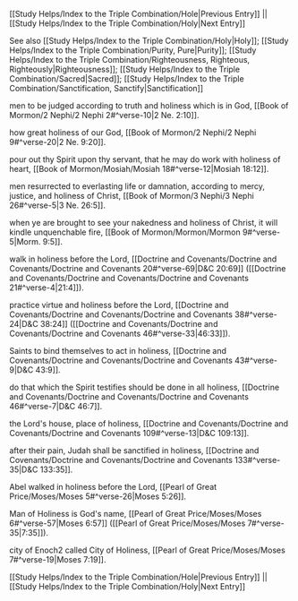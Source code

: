 [[Study Helps/Index to the Triple Combination/Hole|Previous Entry]]  ||  [[Study Helps/Index to the Triple Combination/Holy|Next Entry]]

 See also [[Study Helps/Index to the Triple Combination/Holy|Holy]]; [[Study Helps/Index to the Triple Combination/Purity, Pure|Purity]]; [[Study Helps/Index to the Triple Combination/Righteousness, Righteous, Righteously|Righteousness]]; [[Study Helps/Index to the Triple Combination/Sacred|Sacred]]; [[Study Helps/Index to the Triple Combination/Sanctification, Sanctify|Sanctification]]

 men to be judged according to truth and holiness which is in God, [[Book of Mormon/2 Nephi/2 Nephi 2#^verse-10|2 Ne. 2:10]].

 how great holiness of our God, [[Book of Mormon/2 Nephi/2 Nephi 9#^verse-20|2 Ne. 9:20]].

 pour out thy Spirit upon thy servant, that he may do work with holiness of heart, [[Book of Mormon/Mosiah/Mosiah 18#^verse-12|Mosiah 18:12]].

 men resurrected to everlasting life or damnation, according to mercy, justice, and holiness of Christ, [[Book of Mormon/3 Nephi/3 Nephi 26#^verse-5|3 Ne. 26:5]].

 when ye are brought to see your nakedness and holiness of Christ, it will kindle unquenchable fire, [[Book of Mormon/Mormon/Mormon 9#^verse-5|Morm. 9:5]].

 walk in holiness before the Lord, [[Doctrine and Covenants/Doctrine and Covenants/Doctrine and Covenants 20#^verse-69|D&C 20:69]] ([[Doctrine and Covenants/Doctrine and Covenants/Doctrine and Covenants 21#^verse-4|21:4]]).

 practice virtue and holiness before the Lord, [[Doctrine and Covenants/Doctrine and Covenants/Doctrine and Covenants 38#^verse-24|D&C 38:24]] ([[Doctrine and Covenants/Doctrine and Covenants/Doctrine and Covenants 46#^verse-33|46:33]]).

 Saints to bind themselves to act in holiness, [[Doctrine and Covenants/Doctrine and Covenants/Doctrine and Covenants 43#^verse-9|D&C 43:9]].

 do that which the Spirit testifies should be done in all holiness, [[Doctrine and Covenants/Doctrine and Covenants/Doctrine and Covenants 46#^verse-7|D&C 46:7]].

 the Lord's house, place of holiness, [[Doctrine and Covenants/Doctrine and Covenants/Doctrine and Covenants 109#^verse-13|D&C 109:13]].

 after their pain, Judah shall be sanctified in holiness, [[Doctrine and Covenants/Doctrine and Covenants/Doctrine and Covenants 133#^verse-35|D&C 133:35]].

 Abel walked in holiness before the Lord, [[Pearl of Great Price/Moses/Moses 5#^verse-26|Moses 5:26]].

 Man of Holiness is God's name, [[Pearl of Great Price/Moses/Moses 6#^verse-57|Moses 6:57]] ([[Pearl of Great Price/Moses/Moses 7#^verse-35|7:35]]).

 city of Enoch2 called City of Holiness, [[Pearl of Great Price/Moses/Moses 7#^verse-19|Moses 7:19]].

[[Study Helps/Index to the Triple Combination/Hole|Previous Entry]]  ||  [[Study Helps/Index to the Triple Combination/Holy|Next Entry]]